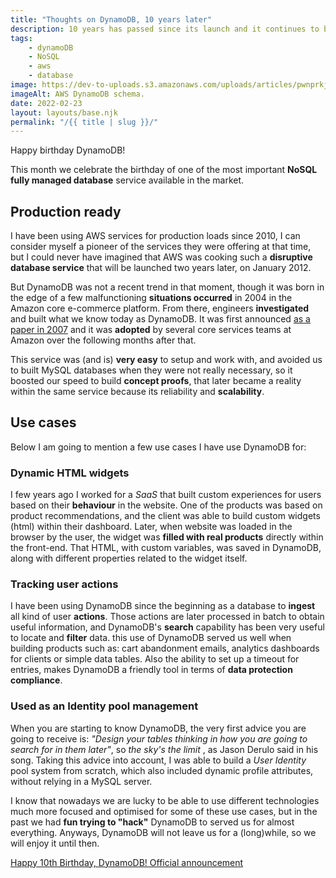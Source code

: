 ```yaml
---
title: "Thoughts on DynamoDB, 10 years later"
description: 10 years has passed since its launch and it continues to be a highly reliable NoSQL database service that fits in almost every scenario.
tags:
    - dynamoDB
    - NoSQL
    - aws
    - database
image: https://dev-to-uploads.s3.amazonaws.com/uploads/articles/pwnprkji6qxu91r53fcw.png
imageAlt: AWS DynamoDB schema.
date: 2022-02-23
layout: layouts/base.njk
permalink: "/{{ title | slug }}/"
---
```



Happy birthday DynamoDB!

This month we celebrate the birthday of one of the most important **NoSQL fully managed database** service available in the market.

## Production ready
I have been using AWS services for production loads since 2010, I can consider myself a pioneer of the services they were offering at that time, but I could never have imagined that AWS was cooking such a **disruptive database service** that will be launched two years later, on January 2012.

But DynamoDB was not a recent trend in that moment, though it was born in the edge of a few malfunctioning **situations occurred** in 2004 in the Amazon core e-commerce platform. From there, engineers **investigated** and built what we know today as DynamoDB. It was first announced [as a paper in 2007](https://www.amazon.science/publications/dynamo-amazons-highly-available-key-value-store) and it was **adopted** by several core services teams at Amazon over the following months after that.

This service was (and is) **very easy** to setup and work with, and avoided us to built MySQL databases when they were not really necessary, so it boosted our speed to build **concept proofs**, that later became a reality within the same service because its reliability and **scalability**.

## Use cases
Below I am going to mention a few use cases I have use DynamoDB for:

### Dynamic HTML widgets
I few years ago I worked for a _SaaS_ that built custom experiences for users based on their **behaviour** in the website. One of the products was based on product recommendations, and the client was able to build custom widgets (html) within their dashboard. Later, when website was loaded in the browser by the user, the widget was **filled with real products** directly within the front-end. That HTML, with custom variables, was saved in DynamoDB, along with different properties related to the widget itself.

### Tracking user actions
I have been using DynamoDB since the beginning as a database to **ingest** all kind of user **actions**. Those actions are later processed in batch to obtain useful information, and DynamoDB's **search** capability has been very useful to locate and **filter** data. this use of DynamoDB served us well when building products such as: cart abandonment emails, analytics dashboards for clients or simple data tables.
Also the ability to set up a timeout for entries, makes DynamoDB a friendly tool in terms of **data protection compliance**.

### Used as an Identity pool management
When you are starting to know DynamoDB, the very first advice you are going to receive is: _"Design your tables thinking in how you are going to search for in them later"_, so _the sky's the limit_ , as Jason Derulo said in his song. Taking this advice into account, I was able to build a _User Identity_ pool system from scratch, which also included dynamic profile attributes, without relying in a MySQL server.

I know that nowadays we are lucky to be able to use different technologies much more focused and optimised for some of these use cases, but in the past we had **fun trying to "hack"** DynamoDB to served us for almost everything. Anyways, DynamoDB will not leave us for a (long)while, so we will enjoy it until then.


[Happy 10th Birthday, DynamoDB! Official announcement](https://aws.amazon.com/blogs/aws/happy-birthday-dynamodb/)
